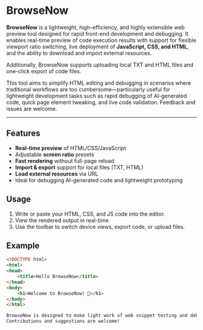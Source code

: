 # BrowseNow

**BrowseNow** is a lightweight, high-efficiency, and highly extensible web preview tool designed for rapid front-end development and debugging. It enables real-time preview of code execution results with support for flexible viewport ratio switching, live deployment of **JavaScript, CSS, and HTML**, and the ability to download and import external resources.

Additionally, BrowseNow supports uploading local TXT and HTML files and one-click export of code files.

This tool aims to simplify HTML editing and debugging in scenarios where traditional workflows are too cumbersome—particularly useful for lightweight development tasks such as rapid debugging of AI-generated code, quick page element tweaking, and live code validation. Feedback and issues are welcome.

---

## Features

- **Real-time preview** of HTML/CSS/JavaScript
- Adjustable **screen ratio** presets
- **Fast rendering** without full-page reload
- **Import & export** support for local files (TXT, HTML)
- **Load external resources** via URL
- Ideal for debugging AI-generated code and lightweight prototyping

## Usage

1. Write or paste your HTML, CSS, and JS code into the editor.
2. View the rendered output in real-time.
3. Use the toolbar to switch device views, export code, or upload files.

## Example

```html
<!DOCTYPE html>
<html>
<head>
    <title>Hello BrowseNow</title>
</head>
<body>
    <h1>Welcome to BrowseNow! 🚀</h1>
</body>
</html>

BrowseNow is designed to make light work of web snippet testing and debugging. Perfect for educators,students, and developers who need instant feedback.
Contributions and suggestions are welcome!